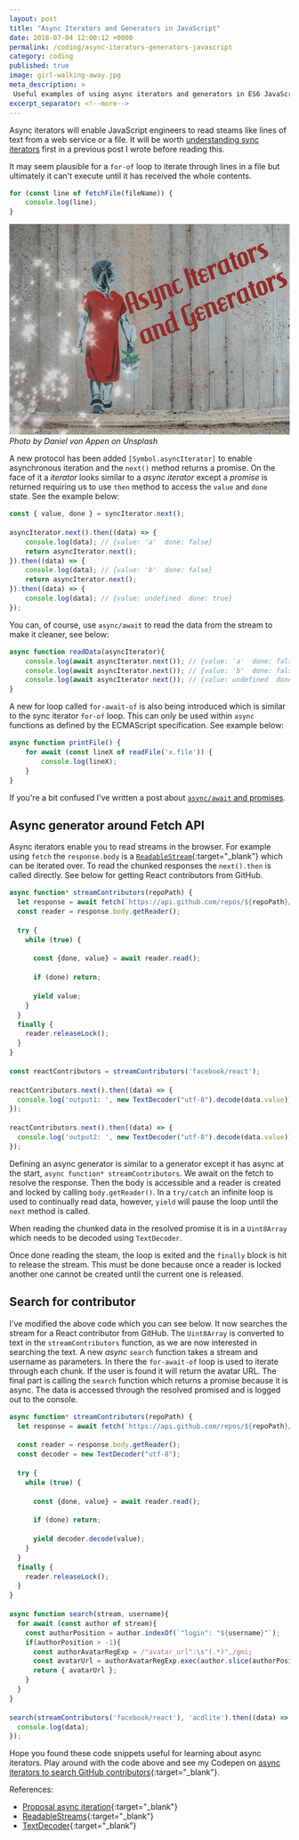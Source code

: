 ```yaml
---
layout: post
title: "Async Iterators and Generators in JavaScript"
date: 2018-07-04 12:00:12 +0000
permalink: /coding/async-iterators-generators-javascript
category: coding
published: true
image: girl-walking-away.jpg
meta_description: >
 Useful examples of using async iterators and generators in ES6 JavaScript 
excerpt_separator: <!--more-->
---
```


Async iterators will enable JavaScript engineers to read steams like lines of text from a web service or a file. It will be worth [understanding sync iterators](/coding/iterators-generators-es6-javascript) first in a previous post I wrote before reading this. 

It may seem plausible for a `for-of` loop to iterate through lines in a file but ultimately it can't execute until it has received the whole contents.

```javascript
for (const line of fetchFile(fileName)) {
    console.log(line);
}
```

<!--more-->

![Girl walking away](/images/girl-walking-away.jpg)
_Photo by Daniel von Appen on Unsplash_

A new protocol has been added `[Symbol.asyncIterator]` to enable asynchronous iteration and the `next()` method returns a promise. On the face of it a _iterator_ looks similar to a _async iterator_ except a _promise_ is returned requiring us to use `then` method to access the `value` and `done` state. See the example below:

```javascript
const { value, done } = syncIterator.next();

asyncIterator.next().then((data) => {
    console.log(data); // {value: 'a'  done: false}
    return asyncIterator.next();
}).then((data) => {
    console.log(data); // {value: 'b'  done: false}
    return asyncIterator.next();
}).then((data) => {
    console.log(data); // {value: undefined  done: true}
});
```

You can, of course, use `async/await` to read the data from the stream to make it cleaner, see below:

```javascript
async function readData(asyncIterator){
    console.log(await asyncIterator.next()); // {value: 'a'  done: false}
    console.log(await asyncIterator.next()); // {value: 'b'  done: false}
    console.log(await asyncIterator.next()); // {value: undefined  done: true}
}
```

A new for loop called `for-await-of` is also being introduced which is similar to the sync iterator `for-of` loop. This can only be used within `async` functions as defined by the ECMAScript specification. See example below:

```javascript
async function printFile() {
    for await (const lineX of readFile('x.file')) {
        console.log(lineX);
    }
}
```

If you're a bit confused I've written a post about [`async/await` and promises](/coding/promises-async-await-testing).

## Async generator around Fetch API

Async iterators enable you to read streams in the browser. For example using `fetch` the `response.body` is a [`ReadableStream`](https://streams.spec.whatwg.org/){:target="\_blank"} which can be iterated over. To read the chunked responses the `next().then` is called directly. See below for getting React contributors from GitHub.

```javascript
async function* streamContributors(repoPath) {  
  let response = await fetch(`https://api.github.com/repos/${repoPath}/stats/contributors`);
  const reader = response.body.getReader();
  
  try {
    while (true) {
      
      const {done, value} = await reader.read();
      
      if (done) return;
      
      yield value;
    }
  }
  finally {
    reader.releaseLock();
  }
}

const reactContributors = streamContributors('facebook/react');

reactContributors.next().then((data) => {
  console.log('output1: ', new TextDecoder("utf-8").decode(data.value));
});

reactContributors.next().then((data) => {
  console.log('output2: ', new TextDecoder("utf-8").decode(data.value));
});
```

Defining an async generator is similar to a generator except it has async at the start, `async function* streamContributors`. We await on the fetch to resolve the response. Then the body is accessible and a reader is created and locked by calling `body.getReader()`. In a `try/catch` an infinite loop is used to continually read data, however, `yield` will pause the loop until the `next` method is called. 

When reading the chunked data in the resolved promise it is in a `Uint8Array` which needs to be decoded using `TextDecoder`.

Once done reading the steam, the loop is exited and the `finally` block is hit to release the stream. This must be done because once a reader is locked another one cannot be created until the current one is released.

## Search for contributor

I've modified the above code which you can see below. It now searches the stream for a React contributor from GitHub. The `Uint8Array` is converted to text in the `streamContributors` function, as we are now interested in searching the text. A new _async_ `search` function takes a stream and username as parameters. In there the `for-await-of` loop is used to iterate through each chunk. If the user is found it will return the avatar URL. The final part is calling the `search` function which returns a promise because it is async. The data is accessed through the resolved promised and is logged out to the console. 

```javascript
async function* streamContributors(repoPath) {  
  let response = await fetch(`https://api.github.com/repos/${repoPath}/stats/contributors`);
  
  const reader = response.body.getReader();
  const decoder = new TextDecoder("utf-8");
  
  try {
    while (true) {
      
      const {done, value} = await reader.read();
      
      if (done) return;
      
      yield decoder.decode(value);
    }
  }
  finally {
    reader.releaseLock();
  }
}

async function search(stream, username){
  for await (const author of stream){
    const authorPosition = author.indexOf(`"login": "${username}"`);
    if(authorPosition > -1){
      const authorAvatarRegExp = /"avatar_url":\s"(.*)",/gmi;
      const avatarUrl = authorAvatarRegExp.exec(author.slice(authorPosition))[1];
      return { avatarUrl };
    }
  }
}

search(streamContributors('facebook/react'), 'acdlite').then((data) => {
  console.log(data);
});
```

Hope you found these code snippets useful for learning about async iterators. Play around with the code above and see my Codepen on [async iterators to search GitHub contributors](https://codepen.io/rkotze/pen/QxRyRK){:target="\_blank"}.

References:

- [Proposal async iteration](https://github.com/tc39/proposal-async-iteration){:target="\_blank"}
- [ReadableStreams](https://developer.mozilla.org/en-US/docs/Web/API/ReadableStream){:target="\_blank"}
- [TextDecoder](https://developer.mozilla.org/en-US/docs/Web/API/TextDecoder){:target="\_blank"}